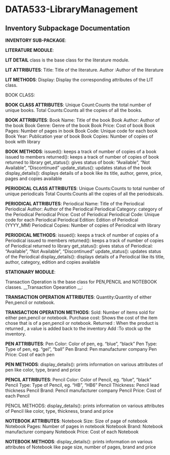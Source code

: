 # DATA533-LibraryManagement
## Inventory Subpackage Documentation


__INVENTORY SUB-PACKAGE__:

__LITERATURE MODULE__:

__LIT DETAIL__ class is the base class for the literature module.

__LIT ATTRIBUTES__:
Title: Title of the literature.
Author :Author of the literature

__LIT METHODS__:
Display: Display the corresponding attributes of the LIT class.

BOOK CLASS:

__BOOK CLASS ATTRIBUTES__:
Unique Count:Counts the total number of unique books.
Total Counts:Counts all the copies of all the books.

__BOOK ATTRIBUTES__:
Book Name: Title of the book 
Book Author: Author of the book
Book Genre: Genre of the book
Book Price: Cost of book
Book Pages: Number of pages in book
Book Code: Unique code for each book
Book Year: Publication year of book
Book Copies: Number of copies of book with library

__BOOK METHODS__:
issued(): keeps a track of number of copies of a book issued to members
returned(): keeps a track of number of copies of book returned to library
get_status(): gives status of book: “Available”, “Not Available”, “Discontinued”
update_status(): updates status of the book
display_details(): displays details of a book like its title, author, genre, price, pages and copies available

__PERIODICAL CLASS ATTRIBUTES__:
Unique Counts:Counts to total number of unique periodicals
Total Counts:Counts all the copies of all the periodsicals.

__PERIODICAL ATTRIBUTES__:
Periodical Name: Title of the Periodical 
Periodical Author: Author of the Periodical
Periodical Category: category of the Periodical
Periodical Price: Cost of Periodical
Periodical Code: Unique code for each Periodical
Periodical Edition: Edition of Periodical (YYYY_MM)
Periodical Copies: Number of copies of Periodical with library


__PERIODICAL METHODS__:
issued(): keeps a track of number of copies of a Periodical issued to members
returned(): keeps a track of number of copies of Periodical returned to library
get_status(): gives status of Periodical: “Available”, “Not Available”, “Discontinued”
update_status(): updates status of the Periodical
display_details(): displays details of a Periodical like its title, author, category, edition and copies available

__STATIONARY MODULE__:

Transaction Operation is the base class for PEN,PENCIL and NOTEBOOK classes.
__Transaction Opearation __:

__TRANSACTION OPERATION ATTRIBUTES__:
Quantity:Quantity of either Pen,pencil or notebook.

__TRANSACTION OPERATION METHODS__:
Sold: Number of items sold for either pen,pencil or notebook.
Purchase cost: Shows the cost of the item chose that is of a pen,pencil or notebook.
Returned : When the product is returned , a value is added back to the inventory
Add :To stock up the inventory.

__PEN ATTRIBUTES__:
Pen Color: Color of pen, eg. “blue”, “black”
Pen Type: Type of pen, eg. “gel”, “ball”
Pen Brand: Pen manufacturer company
Pen Price: Cost of each pen

__PEN METHODS__:
display_details(): prints information on various attributes of pen like color, type, brand and price

__PENCIL ATTRIBUTES__:
Pencil Color: Color of Pencil, eg. “blue”, “black”
Pencil Type: Type of Pencil, eg. “HB”, “HB6”
Pencil Thickness: Pencil lead thickness
Pencil Brand: Pencil manufacturer company
Pencil Price: Cost of each Pencil

PENCIL METHODS:
display_details(): prints information on various attributes of Pencil like color, type, thickness, brand and price

__NOTEBOOK ATTRIBUTES__:
Notebook Size: Size of page of notebook
Notebook Pages: Number of pages in notebook
Notebook Brand: Notebook manufacturer company
Notebook Price: Cost of each Notebook

__NOTEBOOK METHODS__:
display_details(): prints information on various attributes of Notebook like page size, number of pages,  brand and price



